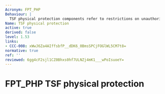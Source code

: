 ```yaml
---
Acronym: FPT_PHP
Behaviour: |
  TSF physical protection components refer to restrictions on unauthorized physical access to the TSF, and to the deterrence of, and resistance to, unauthorized physical modification, or substitution of the TSF. The requirements of components in this family ensure that the TSF is protected from physical tampering and interference. Satisfying the requirements of these components results in the TSF being packaged and used in such a manner that physical tampering is detectable, or resistance to physical tampering is enforced. Without these components, the protection functions of a TSF lose their effectiveness in environments where physical damage cannot be prevented. This family also provides requirements regarding how the TSF shall respond to physical tampering attempts.
Name: TSF physical protection
active: true
derived: false
level: 1.53
links:
- CCC-008: xWwJ6Za4AIffsbfP__dDK6_0BmsSPCjFOGlWL5CM7t8=
normative: true
ref: ''
reviewed: 6gg4cF2sjl1CZ0Bhxs0hf7ULNZj4mK1___wPoIsuoeY=
---
```


# FPT_PHP TSF physical protection